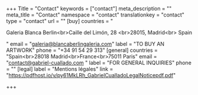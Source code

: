 +++
Title = "Contact"
keywords = ["contact"]
meta_description = ""
meta_title = "Contact"
namespace = "contact"
translationkey = "contact"
type = "contact"
url = ""
[buy]
countries = "<p>Galeria Blanca Berlin&lt;br&gt;Caille del Limón, 28 &lt;br&gt;28015, Madrid&lt;br&gt; Spain</p>"
email = "galeria@blancaberlingaleria.com"
label = "TO BUY AN ARTWORK"
phone = "+34 91 54 29 313"
[general]
countries = "Spain&lt;br&gt;28018 Madrid&lt;br&gt;France&lt;br&gt;75011 Paris"
email = "contact@gabriel-cuallado.com "
label = "FOR GENERAL INQUIRIES"
phone = ""
[legal]
label = "Mentions légales"
link = "https://pdfhost.io/v/py61MkLRh_GabrielCualladoLegalNoticepdf.pdf"

+++